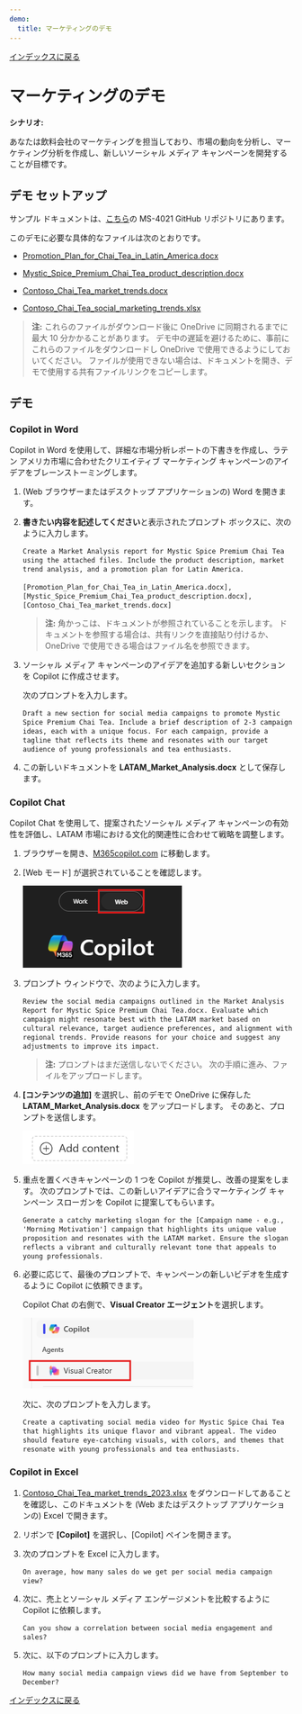 ```yaml
---
demo:
  title: マーケティングのデモ
---
```


[インデックスに戻る](https://microsoftlearning.github.io/MS-4021-Copilot-Immersion-Experience/)

# マーケティングのデモ

**シナリオ:**  

あなたは飲料会社のマーケティングを担当しており、市場の動向を分析し、マーケティング分析を作成し、新しいソーシャル メディア キャンペーンを開発することが目標です。

## デモ セットアップ

サンプル ドキュメントは、[こちら](https://github.com/MicrosoftLearning/MS-4021-Copilot-Immersion-Experience/tree/master/ResourceFiles)の MS-4021 GitHub リポジトリにあります。

このデモに必要な具体的なファイルは次のとおりです。

- [Promotion_Plan_for_Chai_Tea_in_Latin_America.docx](https://github.com/MicrosoftLearning/MS-4021-Copilot-Immersion-Experience/raw/master/ResourceFiles/Promotion_Plan_for_Chai_Tea_in_Latin_America.docx)

- [Mystic_Spice_Premium_Chai_Tea_product_description.docx](https://github.com/MicrosoftLearning/MS-4021-Copilot-Immersion-Experience/raw/master/ResourceFiles/Mystic_Spice_Premium_Chai_Tea_product_description.docx)

- [Contoso_Chai_Tea_market_trends.docx](https://github.com/MicrosoftLearning/MS-4021-Copilot-Immersion-Experience/raw/master/ResourceFiles/Contoso_Chai_Tea_market_trends.docx)

- [Contoso_Chai_Tea_social_marketing_trends.xlsx](https://github.com/MicrosoftLearning/MS-4021-Copilot-Immersion-Experience/raw/master/ResourceFiles/Contoso_Chai_Tea_social_marketing_trends.xlsx)

> **注:** これらのファイルがダウンロード後に OneDrive に同期されるまでに最大 10 分かかることがあります。 デモ中の遅延を避けるために、事前にこれらのファイルをダウンロードし OneDrive で使用できるようにしておいてください。 ファイルが使用できない場合は、ドキュメントを開き、デモで使用する共有ファイルリンクをコピーします。

## デモ

### Copilot in Word

Copilot in Word を使用して、詳細な市場分析レポートの下書きを作成し、ラテン アメリカ市場に合わせたクリエイティブ マーケティング キャンペーンのアイデアをブレーンストーミングします。

1. (Web ブラウザーまたはデスクトップ アプリケーションの) Word を開きます。

1. **書きたい内容を記述してください**と表示されたプロンプト ボックスに、次のように入力します。

    ```text
    Create a Market Analysis report for Mystic Spice Premium Chai Tea using the attached files. Include the product description, market trend analysis, and a promotion plan for Latin America.

    [Promotion_Plan_for_Chai_Tea_in_Latin_America.docx], [Mystic_Spice_Premium_Chai_Tea_product_description.docx], [Contoso_Chai_Tea_market_trends.docx]
    ```

    > **注:** 角かっこは、ドキュメントが参照されていることを示します。 ドキュメントを参照する場合は、共有リンクを直接貼り付けるか、OneDrive で使用できる場合はファイル名を参照できます。

1. ソーシャル メディア キャンペーンのアイデアを追加する新しいセクションを Copilot に作成させます。

    次のプロンプトを入力します。

    ```text
    Draft a new section for social media campaigns to promote Mystic Spice Premium Chai Tea. Include a brief description of 2-3 campaign ideas, each with a unique focus. For each campaign, provide a tagline that reflects its theme and resonates with our target audience of young professionals and tea enthusiasts.
    ```

1. この新しいドキュメントを **LATAM_Market_Analysis.docx** として保存します。

### Copilot Chat

Copilot Chat を使用して、提案されたソーシャル メディア キャンペーンの有効性を評価し、LATAM 市場における文化的関連性に合わせて戦略を調整します。

1. ブラウザーを開き、[M365copilot.com](https://m365copilot.com/) に移動します。

1. [Web モード] が選択されていることを確認します。

    ![[Web モード] タブを示すスクリーンショット。](../Prompts/Media/web-mode.png)

1. プロンプト ウィンドウで、次のように入力します。

    ```text
    Review the social media campaigns outlined in the Market Analysis Report for Mystic Spice Premium Chai Tea.docx. Evaluate which campaign might resonate best with the LATAM market based on cultural relevance, target audience preferences, and alignment with regional trends. Provide reasons for your choice and suggest any adjustments to improve its impact.
    ```

    > **注:** プロンプトはまだ送信しないでください。 次の手順に進み、ファイルをアップロードします。

1. **[コンテンツの追加]** を選択し、前のデモで OneDrive に保存した **LATAM_Market_Analysis.docx** をアップロードします。 そのあと、プロンプトを送信します。

    ![Copilot Chatの [コンテンツの追加]。](../Demos/Media/add-content-copilot-chat.png)

1. 重点を置くべきキャンペーンの 1 つを Copilot が推奨し、改善の提案をします。 次のプロンプトでは、この新しいアイデアに合うマーケティング キャンペーン スローガンを Copilot に提案してもらいます。

    ```text
    Generate a catchy marketing slogan for the [Campaign name - e.g., 'Morning Motivation'] campaign that highlights its unique value proposition and resonates with the LATAM market. Ensure the slogan reflects a vibrant and culturally relevant tone that appeals to young professionals.
    ```

1. 必要に応じて、最後のプロンプトで、キャンペーンの新しいビデオを生成するように Copilot に依頼できます。

    Copilot Chat の右側で、**Visual Creator エージェント**を選択します。

    ![ビデオ クリエーター エージェント。](../Demos/Media/video-creator.png)

    次に、次のプロンプトを入力します。

    ```text
    Create a captivating social media video for Mystic Spice Chai Tea that highlights its unique flavor and vibrant appeal. The video should feature eye-catching visuals, with colors, and themes that resonate with young professionals and tea enthusiasts.
    ```

### Copilot in Excel

1. [Contoso_Chai_Tea_market_trends_2023.xlsx](https://github.com/MicrosoftLearning/MS-4021-Copilot-Immersion-Experience/raw/master/Contoso_Chai_Tea_market_trends_2023.xlsx) をダウンロードしてあることを確認し、このドキュメントを (Web またはデスクトップ アプリケーションの) Excel で開きます。

1. リボンで **[Copilot]** を選択し、[Copilot] ペインを開きます。

1. 次のプロンプトを Excel に入力します。

    ```text
    On average, how many sales do we get per social media campaign view?
    ```

1. 次に、売上とソーシャル メディア エンゲージメントを比較するように Copilot に依頼します。

    ```text
    Can you show a correlation between social media engagement and sales?
    ```

1. 次に、以下のプロンプトに入力します。

    ```text
    How many social media campaign views did we have from September to December?
    ```

[インデックスに戻る](https://microsoftlearning.github.io/MS-4021-Copilot-Immersion-Experience/)
